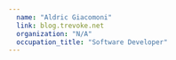```yaml
---
  name: "Aldric Giacomoni"
  link: blog.trevoke.net
  organization: "N/A"
  occupation_title: "Software Developer"
---
```

